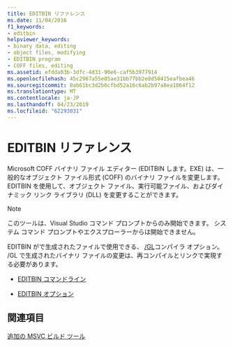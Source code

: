 ```yaml
---
title: EDITBIN リファレンス
ms.date: 11/04/2016
f1_keywords:
- editbin
helpviewer_keywords:
- binary data, editing
- object files, modifying
- EDITBIN program
- COFF files, editing
ms.assetid: efdda03b-3dfc-4d31-90e6-caf5b3977914
ms.openlocfilehash: 45c2967a55e85ae31bb77bb2e8d50415eafbea46
ms.sourcegitcommit: 0ab61bc3d2b6cfbd52a16c6ab2b97a8ea1864f12
ms.translationtype: MT
ms.contentlocale: ja-JP
ms.lasthandoff: 04/23/2019
ms.locfileid: "62293031"
---
```

# <a name="editbin-reference"></a>EDITBIN リファレンス

Microsoft COFF バイナリ ファイル エディター (EDITBIN します。EXE) は、一般的なオブジェクト ファイル形式 (COFF) のバイナリ ファイルを変更します。 EDITBIN を使用して、オブジェクト ファイル、実行可能ファイル、およびダイナミック リンク ライブラリ (DLL) を変更することができます。

> [!NOTE]
>  このツールは、Visual Studio コマンド プロンプトからのみ開始できます。 システム コマンド プロンプトやエクスプローラーからは開始できません。

EDITBIN がで生成されたファイルで使用できる、 [/GL](gl-whole-program-optimization.md)コンパイラ オプション。 /GL で生成されたバイナリ ファイルの変更は、再コンパイルとリンクで実現する必要があります。

- [EDITBIN コマンドライン](editbin-command-line.md)

- [EDITBIN オプション](editbin-options.md)

## <a name="see-also"></a>関連項目

[追加の MSVC ビルド ツール](c-cpp-build-tools.md)
